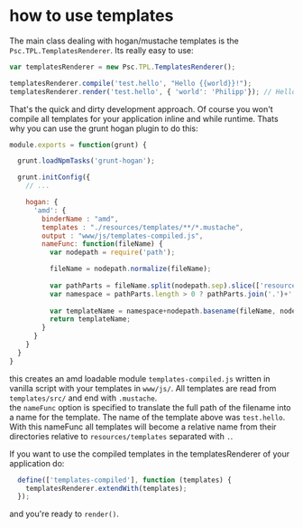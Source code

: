 # how to use templates

The main class dealing with hogan/mustache templates is the `Psc.TPL.TemplatesRenderer`. Its really easy to use:

```javascript
var templatesRenderer = new Psc.TPL.TemplatesRenderer();

templatesRenderer.compile('test.hello', "Hello {{world}}!");
templatesRenderer.render('test.hello', { 'world': 'Philipp'}); // Hello Philipp!
```

That's the quick and dirty development approach. Of course you won't compile all templates for your application inline and while runtime. Thats why you can use the grunt hogan plugin to do this:

```javascript
module.exports = function(grunt) {

  grunt.loadNpmTasks('grunt-hogan');

  grunt.initConfig({
    // ...

    hogan: {
      'amd': {
        binderName : "amd",
        templates : "./resources/templates/**/*.mustache",
        output : "www/js/templates-compiled.js",
        nameFunc: function(fileName) {
          var nodepath = require('path');

          fileName = nodepath.normalize(fileName);
          
          var pathParts = fileName.split(nodepath.sep).slice(['resources', 'templates'].length, -1);
          var namespace = pathParts.length > 0 ? pathParts.join('.')+'.' : '';
        
          var templateName = namespace+nodepath.basename(fileName, nodepath.extname(fileName));
          return templateName;
        }
      }
    }
  }
}
```

this creates an amd loadable module `templates-compiled.js` written in vanilla script with your templates in `www/js/`. All templates are read from `templates/src/` and end with `.mustache`.  
the `nameFunc` option is specified to translate the full path of the filename into a name for the template. The name of the template above was `test.hello`. With this nameFunc all templates will become a relative name from their directories relative to `resources/templates` separated with `.`.

If you want to use the compiled templates in the templatesRenderer of your application do:
```javascript
  define(['templates-compiled'], function (templates) {
    templatesRenderer.extendWith(templates);
  });
```

and you're ready to `render()`.
